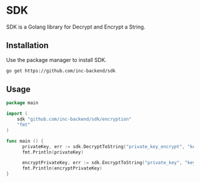 # SDK

SDK is a Golang library for Decrypt and Encrypt a String.

## Installation

Use the package manager to install SDK.

```bash
go get https://github.com/inc-backend/sdk
```

## Usage

```go
package main

import (
	sdk "github.com/inc-backend/sdk/encryption"
	"fmt"
)

func main () {
      privateKey, err := sdk.DecryptToString("private_key_encrypt", "key_name") # returns a private key
      fmt.Println(privateKey)

      encryptPrivateKey, err := sdk.EncryptToString("private_key", "key_name") # returns a encrypt private key
      fmt.Println(encryptPrivateKey)
}
```
